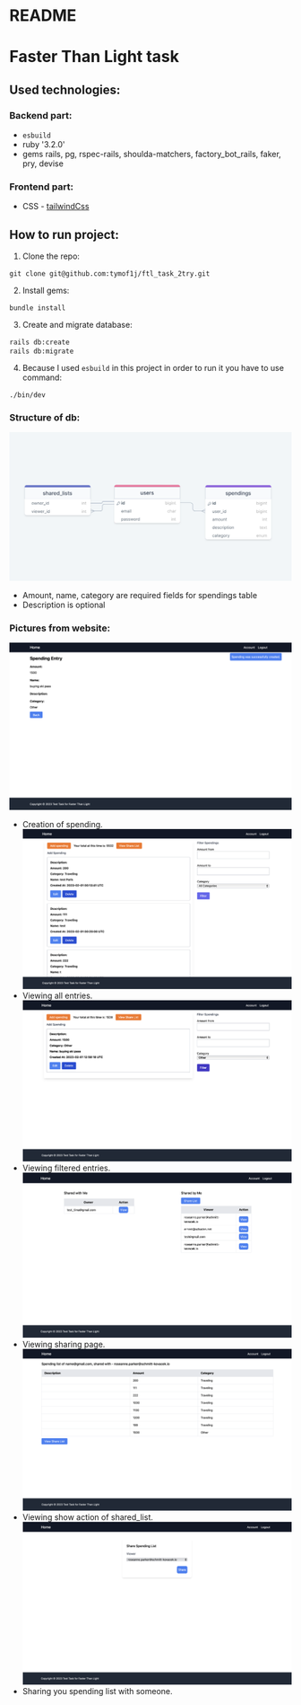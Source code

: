 # README

# Faster Than Light task

## Used technologies:

### Backend part:
- `esbuild`
- ruby '3.2.0'
- gems rails, pg, rspec-rails, shoulda-matchers, factory_bot_rails, faker, pry, devise

### Frontend part:
- CSS - [tailwindCss](https://tailwindcss.com)

## How to run project:
1. Clone the repo:
```shell
git clone git@github.com:tymof1j/ftl_task_2try.git
```
2. Install gems:
```shell
bundle install
```
3. Create and migrate database:
```shell
rails db:create
rails db:migrate
```
4. Because I used `esbuild` in this project in order to run it you have to use command:
```shell
./bin/dev
```

### Structure of db:
![](./pics/screenshot.png)
- Amount, name, category are required fields for spendings table
- Description is optional

### Pictures from website:
![](./pics/1_creating_spending.png)
- Creation of spending.
![](./pics/2_all_entries.png)
- Viewing all entries.
![](./pics/3_filtered_entries.png)
- Viewing filtered entries.
![](./pics/4_sharing_page.png)
- Viewing sharing page.
![](./pics/5_show_shared_list.png)
- Viewing show action of shared_list.
![](./pics/6_new_shared_list.png)
- Sharing you spending list with someone.

